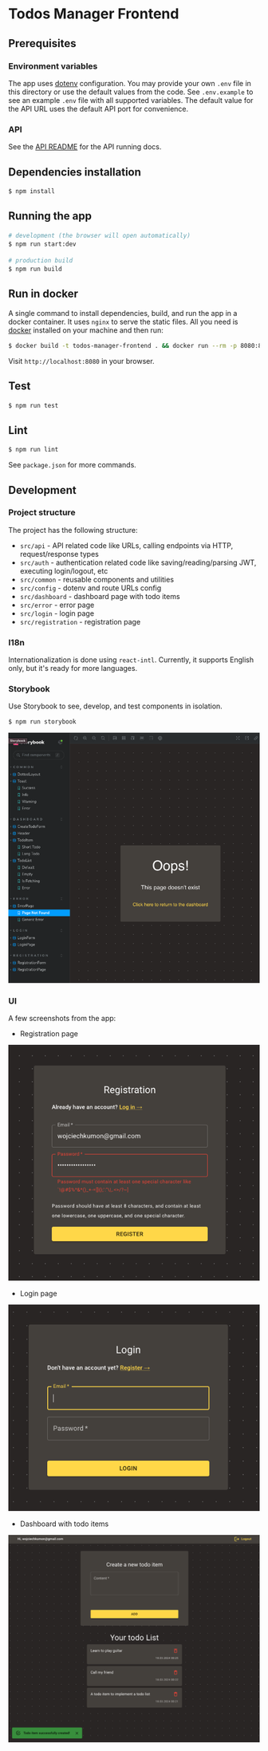 # Todos Manager Frontend

## Prerequisites

### Environment variables
The app uses [dotenv](https://github.com/motdotla/dotenv) configuration.
You may provide your own `.env` file in this directory or use the default values from the code.
See `.env.example` to see an example `.env` file with all supported variables.
The default value for the API URL uses the default API port for convenience.

### API
See the [API README](../api/README.md) for the API running docs.

## Dependencies installation

```bash
$ npm install
```

## Running the app

```bash
# development (the browser will open automatically)
$ npm run start:dev

# production build
$ npm run build
```

## Run in docker
A single command to install dependencies, build, and run the app in a docker container.
It uses `nginx` to serve the static files.
All you need is [docker](https://docs.docker.com/) installed on your machine and then run:
```bash
$ docker build -t todos-manager-frontend . && docker run --rm -p 8080:80 todos-manager-frontend
```
Visit `http://localhost:8080` in your browser.

## Test

```bash
$ npm run test
```

## Lint

```bash
$ npm run lint
```

See `package.json` for more commands.


## Development

### Project structure
The project has the following structure:
- `src/api` - API related code like URLs, calling endpoints via HTTP, request/response types
- `src/auth` - authentication related code like saving/reading/parsing JWT, executing login/logout, etc
- `src/common` - reusable components and utilities
- `src/config` - dotenv and route URLs config
- `src/dashboard` - dashboard page with todo items
- `src/error` - error page
- `src/login` - login page
- `src/registration` - registration page

### I18n
Internationalization is done using `react-intl`.
Currently, it supports English only, but it's ready for more languages.

### Storybook
Use Storybook to see, develop, and test components in isolation.
```bash
$ npm run storybook
```

![Storybook](docs/storybook.png "Storybook")


### UI

A few screenshots from the app:
- Registration page

![Registration](docs/registration.png "Registration")

- Login page

![Login](docs/login.png "Login")

- Dashboard with todo items

![Dashboard](docs/dashboard.png "Dashboard")
